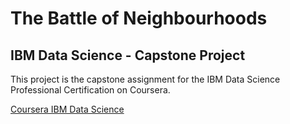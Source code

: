 # The Battle of Neighbourhoods 
## IBM Data Science - Capstone Project

This project is the capstone assignment for the IBM Data Science Professional Certification on Coursera.

[Coursera IBM Data Science](https://www.coursera.org/professional-certificates/ibm-data-science)
